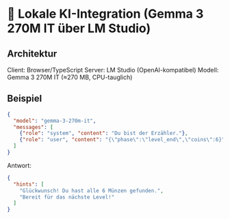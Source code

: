 # 🤖 Lokale KI-Integration (Gemma 3 270M IT über LM Studio)

## Architektur
Client: Browser/TypeScript
Server: LM Studio (OpenAI-kompatibel)
Modell: Gemma 3 270M IT (≈270 MB, CPU-tauglich)

## Beispiel
```json
{
  "model": "gemma-3-270m-it",
  "messages": [
    {"role": "system", "content": "Du bist der Erzähler."},
    {"role": "user", "content": "{\"phase\":\"level_end\",\"coins\":6}"}
  ]
}
```

Antwort:
```json
{
  "hints": [
    "Glückwunsch! Du hast alle 6 Münzen gefunden.",
    "Bereit für das nächste Level!"
  ]
}
```
